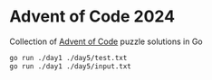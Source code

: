 # Advent of Code 2024
Collection of [Advent of Code](https://adventofcode.com/) puzzle solutions in Go

```bash
go run ./day1 ./day5/test.txt
go run ./day1 ./day5/input.txt
```
